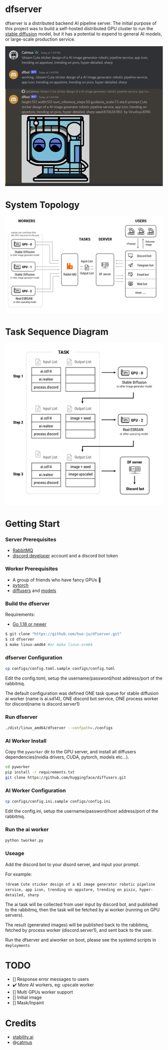 # dfserver

dfserver is a distributed backend AI pipeline server. The initial purpose of this project was to build a self-hosted distributed GPU cluster to run the [stable diffusion](https://stability.ai/blog/stable-diffusion-public-release) model, but it has a potential to expend to general AI models, or large-scale production service.

![](public/images/demo.png)

# System Topology

![](public/images/topology.png)

# Task Sequence Diagram

![](public/images/sequence.png)

# Getting Start

### Server Prerequisites

- [RabbitMQ](https://www.rabbitmq.com/)
- [discord developer](https://discord.com/developers/docs/intro#bots-and-apps) account and a discord bot token

### Worker Prerequisites

- A group of friends who have fancy GPUs 🤪
- [pytorch](https://github.com/pytorch/pytorch)
- [diffusers](https://github.com/huggingface/diffusers) and [models](https://huggingface.co/CompVis/stable-diffusion-v1-4)

### Build the dfserver

Requirements:

- [Go 1.18 or newer](https://golang.org/dl/)

```bash
$ git clone "https://github.com/huo-ju/dfserver.git"
$ cd dfserver
$ make linux-amd64 #or make linux-arm64
```

### dfserver Configuration

```bash
cp configs/config.toml.sample configs/config.toml
```

Edit the config.toml, setup the username/password/host address/port of the rabbitmq.

The default configuration was defined ONE task queue for stable diffusion ai worker (name is ai.sd14), ONE discord bot service, ONE process worker for discord(name is discord.server1)

### Run dfserver

```bash
./dist/linux_amd64/dfserver --confpath=./configs
```

### AI Worker Install 

Copy the `pyworker` dir to the GPU server, and install all diffusers dependencies(nvidia drivers, CUDA, pytorch, models etc...).

```bash
cd pyworker
pip install -r requirements.txt
git clone https://github.com/huggingface/diffusers.git
```

### AI Worker Configuration

```bash
cp configs/config.ini.sample configs/config.ini
```

Edit the config.ini, setup the username/password/host address/port of the rabbitmq.

### Run the ai worker
```bash
python tworker.py
```

### Useage

Add the discord bot to your disord server, and input your prompt.

For example:

`!dream Cute sticker design of a AI image generator robotic pipeline service, app icon, trending on appstore, trending on pixiv, hyper-detailed, sharp`


The ai task will be collected from user input by discord bot, and published to the rabbitmq, then the task will be fetched by ai worker (running on GPU servers). 

The result (generated images) will be published back to the rabbitmq, fetched by process worker (discord.server1), and sent back to the user.

Run the dfserver and aiworker on boot, please see the systemd scripts in `deployments`

# TODO

* [] Response error messages to users
* ✔️ More AI workers, eg: upscale worker 
* [] Multi GPUs worker support
* [] Initial image
* [] Mask/Inpaint

# Credits

- [stability.ai](https://stability.ai/)
- @[catmus](https://twitter.com/recatm)
